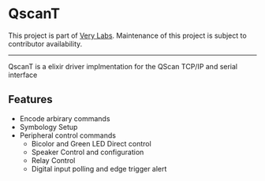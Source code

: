 # QscanT
This project is part of
[Very Labs](https://github.com/verypossible-labs/docs/blob/master/README.md).
Maintenance of this project is subject to contributor availability.

---

QscanT is a elixir driver implmentation for the QScan TCP/IP and serial interface

## Features

- Encode arbirary commands
- Symbology Setup
- Peripheral control commands
    - Bicolor and Green LED Direct control
    - Speaker Control and configuration
    - Relay Control
    - Digital input polling and edge trigger alert

